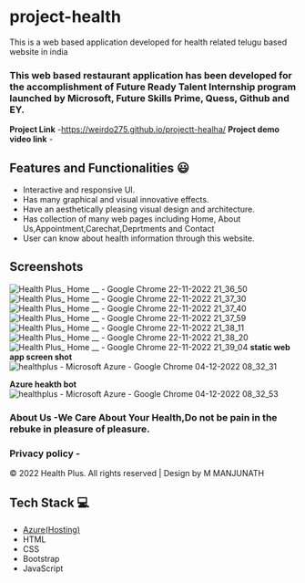 # project-health 

This is a web based application developed for health related telugu based website in india

### This web based restaurant application has been developed for the accomplishment of Future Ready Talent Internship program launched by Microsoft, Future Skills Prime, Quess, Github and EY.


**Project Link** -https://weirdo275.github.io/projectt-healha/
**Project demo video link** -
## Features and Functionalities 😃

- Interactive and responsive UI.
- Has many graphical and visual innovative effects.
- Have an aesthetically pleasing visual design and architecture.
- Has collection of many web pages including Home, About Us,Appointment,Carechat,Deprtments and Contact
- User can know about health information through this website. 

## Screenshots
![Health Plus_ Home __ - Google Chrome 22-11-2022 21_36_50](https://user-images.githubusercontent.com/118586501/203364048-2feac331-1786-4b48-8373-6a637dd37f6b.png)
![Health Plus_ Home __ - Google Chrome 22-11-2022 21_37_30](https://user-images.githubusercontent.com/118586501/203364118-af257fc8-1ca4-4bb9-b4c9-4b27bac4cb36.png)
![Health Plus_ Home __ - Google Chrome 22-11-2022 21_37_40](https://user-images.githubusercontent.com/118586501/203364147-827145d9-3d5f-4036-9414-a6c4b713a115.png)
![Health Plus_ Home __ - Google Chrome 22-11-2022 21_37_59](https://user-images.githubusercontent.com/118586501/203364181-e895543d-85ec-4818-9b7a-d60bd1263bf3.png)
![Health Plus_ Home __ - Google Chrome 22-11-2022 21_38_11](https://user-images.githubusercontent.com/118586501/203364204-4da65563-3d04-48aa-bd04-057926a7b5f0.png)
![Health Plus_ Home __ - Google Chrome 22-11-2022 21_38_20](https://user-images.githubusercontent.com/118586501/203364224-0d54e807-635c-4c50-a71e-6764ade8643d.png)
![Health Plus_ Home __ - Google Chrome 22-11-2022 21_39_04](https://user-images.githubusercontent.com/118586501/203364254-315f2594-e7eb-4a4a-9599-5a5e8c9d4063.png)
**static web app screen shot**
![healthplus - Microsoft Azure - Google Chrome 04-12-2022 08_32_31](https://user-images.githubusercontent.com/118586501/205472225-d5112b92-0388-47c6-bffb-9db463523a2e.png)

**Azure heakth bot**
![healthplus - Microsoft Azure - Google Chrome 04-12-2022 08_32_53](https://user-images.githubusercontent.com/118586501/205472231-9c0acaf5-84cf-424d-9db7-69bcb1502c43.png)

 
### About Us -We Care About Your Health,Do not be pain in the rebuke in pleasure of pleasure.




### Privacy policy -
© 2022 Health Plus. All rights reserved | Design by M MANJUNATH





## Tech Stack 💻

- [Azure(Hosting)](https://azure.microsoft.com/en-in/features/azure-portal/)
- HTML
- CSS
- Bootstrap
- JavaScript
